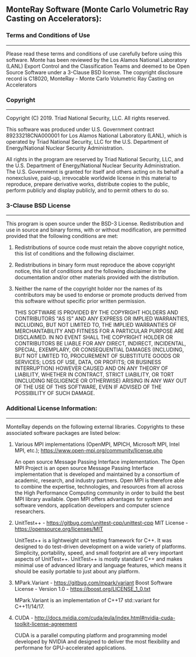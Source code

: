 ## MonteRay Software (Monte Carlo Volumetric Ray Casting on Accelerators):

### Terms and Conditions of Use
----------------------------------------

Please read these terms and conditions of use carefully before using this
software. Monte has been reviewed by the Los Alamos
National Laboratory (LANL) Export Control and the Classification Teams and
deemed to be Open Source Software under a 3-Clause BSD license.  The copyright
disclosure record is C18020, MonteRay - Monte Carlo Volumetric Ray Casting on Accelerators

### Copyright
--------------------

Copyright (C) 2019. Triad National Security, LLC.  All rights reserved.

This software was produced under U.S. Government contract 89233218CNA000001 for
Los Alamos National Laboratory (LANL), which is operated by Triad National
Security, LLC for the U.S. Department of Energy/National Nuclear Security
Administration.

All rights in the program are reserved by Triad National Security, LLC, and the
U.S. Department of Energy/National Nuclear Security Administration. The
U.S. Government is granted for itself and others acting on its behalf a
nonexclusive, paid-up, irrevocable worldwide license in this material to
reproduce, prepare derivative works, distribute copies to the public, perform
publicly and display publicly, and to permit others to do so.

### 3-Clause BSD License
------------------------------

This program is open source under the BSD-3 License.  Redistribution
and use in source and binary forms, with or without modification, are
permitted provided that the following conditions are met:

1. Redistributions of source code must retain the above copyright notice, 
   this list of conditions and the following disclaimer.
 
2. Redistributions in binary form must reproduce the above copyright notice, 
   this list of conditions and the following disclaimer in the documentation 
   and/or other materials provided with the distribution.
 
3. Neither the name of the copyright holder nor the names of its contributors 
   may be used to endorse or promote products derived from this software without 
   specific prior written permission.

   THIS SOFTWARE IS PROVIDED BY THE COPYRIGHT HOLDERS AND CONTRIBUTORS "AS
   IS" AND ANY EXPRESS OR IMPLIED WARRANTIES, INCLUDING, BUT NOT LIMITED TO, THE
   IMPLIED WARRANTIES OF MERCHANTABILITY AND FITNESS FOR A PARTICULAR
   PURPOSE ARE DISCLAIMED. IN NO EVENT SHALL THE COPYRIGHT HOLDER OR
   CONTRIBUTORS BE LIABLE FOR ANY DIRECT, INDIRECT, INCIDENTAL, SPECIAL,
   EXEMPLARY, OR CONSEQUENTIAL DAMAGES (INCLUDING, BUT NOT LIMITED TO,
   PROCUREMENT OF SUBSTITUTE GOODS OR SERVICES; LOSS OF USE, DATA, OR PROFITS;
   OR BUSINESS INTERRUPTION) HOWEVER CAUSED AND ON ANY THEORY OF LIABILITY,
   WHETHER IN CONTRACT, STRICT LIABILITY, OR TORT (INCLUDING NEGLIGENCE OR
   OTHERWISE) ARISING IN ANY WAY OUT OF THE USE OF THIS SOFTWARE, EVEN IF
   ADVISED OF THE POSSIBILITY OF SUCH DAMAGE.

### Additional License Information:
----------------------------------------

MonteRay depends on the following external libraries. Copyrights to these
associated software packages are listed below:

1. Various MPI implementations (OpenMPI, MPICH, Microsoft MPI, Intel MPI, etc.);
   https://www.open-mpi.org/community/license.php

   An open source Message Passing Interface implementation. The Open MPI Project
   is an open source Message Passing Interface implementation that is developed
   and maintained by a consortium of academic, research, and industry
   partners. Open MPI is therefore able to combine the expertise, technologies,
   and resources from all across the High Performance Computing community in
   order to build the best MPI library available.  Open MPI offers advantages
   for system and software vendors, application developers and computer science
   researchers.

2. UnitTest++ - https://gitbug.com/unittest-cpp/unittest-cpp
   MIT License - https://opensource.org/licenses/MIT 

   UnitTest++ is a lightweight unit testing framework for C++. It was designed 
   to do test-driven development on a wide variety of platforms. Simplicity, 
   portability, speed, and small footprint are all very important aspects of 
   UnitTest++. UnitTest++ is mostly standard C++ and makes minimal use of 
   advanced library and language features, which means it should be easily 
   portable to just about any platform.

3. MPark.Variant - https://gitbug.com/mpark/variant
   Boost Software License - Version 1.0 - https://boost.org/LICENSE_1_0.txt

   MPark.Variant is an implementation of C++17 std::variant for C++11/14/17.

4. CUDA -
   http://docs.nvidia.com/cuda/eula/index.html#nvidia-cuda-toolkit-license-agreement

   CUDA is a parallel computing platform and programming model developed by 
   NVIDIA and designed to deliver the most flexibility and performane for 
   GPU-accelerated applications.
